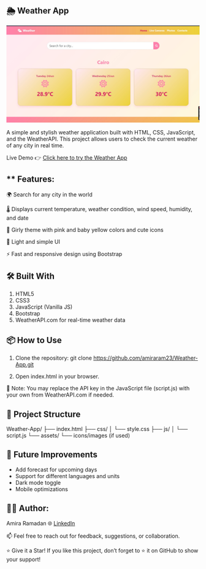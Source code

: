 ## 🌦️ Weather App
![Weather Website Screenshot](./snap-of-App.jpg)


A simple and stylish weather application built with HTML, CSS, JavaScript, and the WeatherAPI. This project allows users to check the current weather of any city in real time.

Live Demo 👉 [Click here to try the Weather App](https://amiraram23.github.io/Weather-App/)


## ** Features:

🌍 Search for any city in the world

🌡️ Displays current temperature, weather condition, wind speed, humidity, and date

🎨 Girly theme with pink and baby yellow colors and cute icons

🌙 Light and simple UI

⚡ Fast and responsive design using Bootstrap

## 🛠️ Built With
 1. HTML5
 2. CSS3
 3. JavaScript (Vanilla JS)
 4. Bootstrap
 5. WeatherAPI.com for real-time weather data

## 📦 How to Use
1. Clone the repository:
git clone https://github.com/amiraram23/Weather-App.git

2. Open index.html in your browser.

🔑 Note: You may replace the API key in the JavaScript file (script.js) with your own from WeatherAPI.com if needed.

## 📁 Project Structure
Weather-App/
├── index.html
├── css/
│   └── style.css
├── js/
│   └── script.js
└── assets/
    └── icons/images (if used)

## 📌 Future Improvements
- Add forecast for upcoming days
- Support for different languages and units
- Dark mode toggle
- Mobile optimizations

## 🙋‍♀️ Author: 
 Amira Ramadan
🌐 [LinkedIn](www.linkedin.com/in/amira-ramadan-gisdeveloper)


📫 Feel free to reach out for feedback, suggestions, or collaboration.

⭐️ Give it a Star!
If you like this project, don’t forget to ⭐ it on GitHub to show your support!


